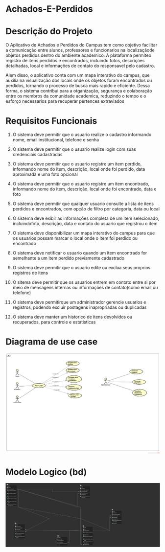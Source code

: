 # Achados-E-Perdidos

# Descrição do Projeto
O Aplicativo de Achados e Perdidos do Campus tem como objetivo facilitar a comunicação entre alunos, professores e funcionarios na localizaçãode objetos perdidos dentro do ambiente academico. A plataforma permiteo registro de itens perdidos e encontrados, incluindo fotos, descrições detalhadas, local e informações de contato do responsavel pelo cadastro.

Alem disso, o aplicativo conta com um mapa interativo do campus, que auxilia na visualização dos locais onde os objetos foram encontrados ou perdidos, tornando o processo de busca mais rapido e eficiente. Dessa forma, o sistema contribui para a otganização, segurança e colaboração entre os membros da comunidade academica, reduzindo o tempo e o esforço necessarios para recuperar pertences extraviados

# Requisitos Funcionais
1. O sistema deve permitir que o usuario realize o cadastro informando nome, email institucional, telefone e senha

2. O sistema deve permitir que o usuario realize login com suas credenciais cadastradas

3. O sistema deve permitir que o usuario registre um item perdido, informando nome do item, descrição, local onde foi perdido, data aproximada e uma foto opcional

4. O sistema deve permitir que o usuario registre um item encontrado, informando nome do item, descrição, local onde foi encontrado, data e foto

5. O sistema deve permitir que qualquer usuario consulte a lista de itens perdidos e encontrados, com opção de filtro por categoria, data ou local

6. O sistema deve exibir as informações completa de um item selecionado, incluindofoto, descrição, data e contato do usuario que registrou o item

7. O sistema deve disponibilizar um mapa interativo do campus para que os usuarios possam marcar o local onde o item foi perdido ou encontrado

8. O sistema deve notificar o usuario quando um item encontrado for semelhante a um item perdido previamente cadastrado

9. O sistema deve permitir que o usuario edite ou exclua seus proprios registros de itens

10. O sitema deve permitir que os usuarios entrem em contato entre si por meio de mensagens internas ou informações de contato(como email ou telefone)

11. O sistema deve permitirque um administrador gerencie usuarios e registros, podendo excluir postagens inapropriadas ou duplicadas

12. O sistema deve manter um historico de itens devolvidos ou recuperados, para controle e estatisticas

# Diagrama de use case
![Diagrama de Casos de Uso](./imagens/diagrama-use-case.png)

# Modelo Logico (bd)
![Modelo Logico](./imagens/modelo-logico.png)